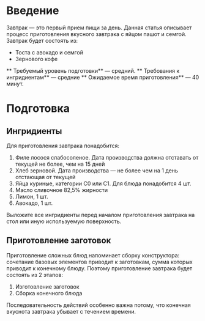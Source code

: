 # Введение
Завтрак — это первый прием пищи за день.
Данная статья описывает процесс приготовления вкусного завтрака с яйцом пашот и семгой. 
Завтрак будет состоять из:
* Тоста с авокадо и семгой
* Зернового кофе

** Требуемый уровень подготовки** — средний.
** Требования к ингридиентам** — средние 
** Ожидаемое время приготовления** — 40 минут.
# Подготовка
## Ингридиенты
Для приготовления завтрака понадобится:
1. Филе лосося слабосоленое. Дата производства должна отставать от текущей не более, чем на 15 дней
2. Хлеб зерновой. Дата производства — не более чем на 1 день отстающая от текущей 
3. Яйца куриные, категории С0 или С1. Для блюда понадобится 4 шт.
4. Масло сливочное 82,5% жирности
5. Лимон, 1 шт.
6. Авокадо, 1 шт. 

Выложите все ингридиенты перед началом приготовления завтрака на стол или иную используемую поверхность.
## Приготовление заготовок
Приготовление сложных блюд напоминает сборку конструктора: сочетание базовых элементов приводит к заготовкам, сумма которых приводит к конечному блюду. Поэтому приготовление завтрака будет состоять из 2 этапов:
1. Изготовление заготовок
2. Сборка конечного блюда

Последовательность действий особенно важна потому, что конечная вкуснота завтрака убывает с течением времени. 